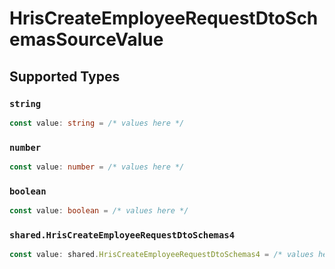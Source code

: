 # HrisCreateEmployeeRequestDtoSchemasSourceValue


## Supported Types

### `string`

```typescript
const value: string = /* values here */
```

### `number`

```typescript
const value: number = /* values here */
```

### `boolean`

```typescript
const value: boolean = /* values here */
```

### `shared.HrisCreateEmployeeRequestDtoSchemas4`

```typescript
const value: shared.HrisCreateEmployeeRequestDtoSchemas4 = /* values here */
```

